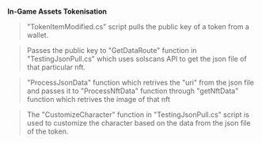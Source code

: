 **In-Game Assets Tokenisation** 

> "TokenItemModified.cs" script pulls the public key of a token from a wallet.

> Passes the public key to "GetDataRoute" function in "TestingJsonPull.cs" which uses solscans API to get the json file of that particular nft.

> "ProcessJsonData" function which retrives the "uri" from the json file and passes it to "ProcessNftData" function through "getNftData" function which retrives the image of that nft

> The "CustomizeCharacter" function in "TestingJsonPull.cs" script is used to customize the character based on the data from the json file of the token.
